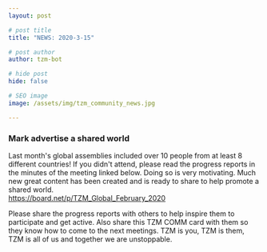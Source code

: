 ```yaml
---
layout: post

# post title
title: "NEWS: 2020-3-15"

# post author
author: tzm-bot

# hide post
hide: false

# SEO image
image: /assets/img/tzm_community_news.jpg

---
```


### Mark advertise a shared world

Last month's global assemblies included over 10 people from at least 8 different countries! If you didn't attend, please read the progress reports in the minutes of the meeting linked below. Doing so is very motivating. Much new great content has been created and is ready to share to help promote a shared world.   
https://board.net/p/TZM_Global_February_2020  
  
Please share the progress reports with others to help inspire them to participate and get active. Also share this TZM COMM card with them so they know how to come to the next meetings. TZM is you, TZM is them, TZM is all of us and together we are unstoppable.  


